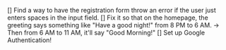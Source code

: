 [] Find a way to have the registration form throw an error if the user just enters spaces in the input field.
[] Fix it so that on the homepage, the greeting says something like "Have a good night!" from 8 PM to 6 AM.
    -> Then from 6 AM to 11 AM, it'll say "Good Morning!"
[] Set up Google Authentication!